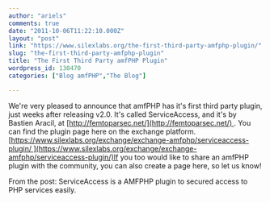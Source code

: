 ```yaml
---
author: "ariels"
comments: true
date: "2011-10-06T11:22:10.000Z"
layout: "post"
link: "https://www.silexlabs.org/the-first-third-party-amfphp-plugin/"
slug: "the-first-third-party-amfphp-plugin"
title: "The First Third Party amfPHP Plugin"
wordpress_id: 130470
categories: ["Blog amfPHP","The Blog"]

---
```

We're very pleased to announce that amfPHP has it's first third party plugin, just weeks after releasing v2.0. It's called ServiceAccess, and it's by Bastien Aracil, at [http://femtoparsec.net/](http://femtoparsec.net/) . You can find the plugin page here on the exchange platform. [https://www.silexlabs.org/exchange/exchange-amfphp/serviceaccess-plugin/ ](https://www.silexlabs.org/exchange/exchange-amfphp/serviceaccess-plugin/)If you too would like to share an amfPHP plugin with the community, you can also create a page here, so let us know!

From the post: ServiceAccess is a AMFPHP plugin to secured access to PHP services easily.

